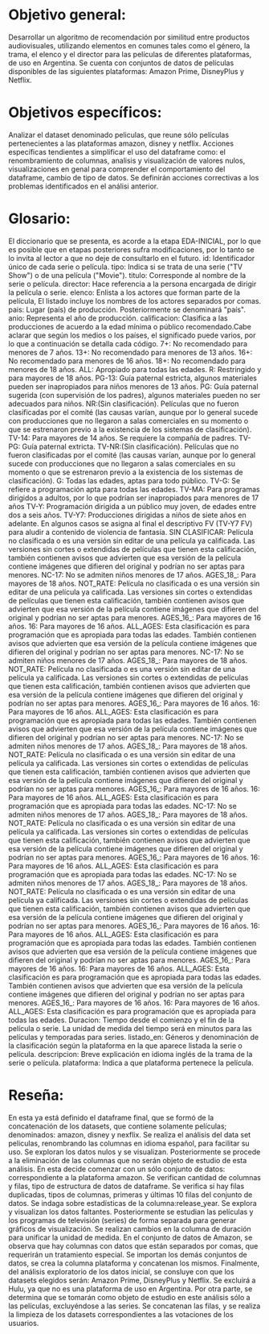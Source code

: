 # Objetivo general:
Desarrollar un algoritmo de recomendación por similitud entre productos audiovisuales, utilizando elementos en comunes tales como el género, la trama, el elenco y el director para las películas de diferentes plataformas, de uso en Argentina. Se cuenta con conjuntos de datos de películas disponibles de las siguientes plataformas: Amazon Prime,  DisneyPlus y Netflix.

# Objetivos específicos:
Analizar el dataset denominado peliculas, que reune sólo películas pertenecientes a las plataformas amazon, disney y netflix.
Acciones específicas tendientes a simplificar el uso del dataframe como: el renombramiento de columnas, analisis y visualización de valores nulos, visualizaciones en genal para comprender el comportamiento del dataframe, cambio de tipo de datos.
Se definirán acciones correctivas a los problemas identificados en el análisi anterior. 

# Glosario:
El diccionario que se presenta, es acorde a la etapa EDA-INICIAL, por lo que es posible que en etapas posteriores sufra modificaciones, por lo tanto se lo invita al lector a que no deje de consultarlo en el futuro.
            id: Identificador único de cada serie o película.
            tipo: Indica si se trata de una serie ("TV Show") o de una película ("Movie").
            titulo: Corresponde al nombre de la serie o película.
            director: Hace referencia a la persona encargada de dirigir la película o serie.
            elenco: Enlista a los actores que forman parte de la película, El listado incluye los nombres de los actores separados por comas. 
            pais: Lugar (país) de producción. Posteriormente se denominará "país".
            anio: Representa el año de producción.
            calificacion: Clasifica a las producciones de acuerdo a la edad mínima o público recomendado.Cabe aclarar que según los medios o los países, el significado puede varios, por lo que a continuación se detalla cada código.
                 7+: No recomendado para menores de 7 años.
                 13+: No recomendado para menores de 13 años. 
                 16+: No recomendado para menores de 16 años. 
                 18+: No recomendado para menores de 18 años. 
                 ALL: Apropiado para todas las edades.
                 R: Restringido y para mayores de 18 años.
                 PG-13: Guía paternal estricta, algunos materiales pueden ser inapropiados para niños menores de 13 años.
                 PG: Guía paternal sugerida (con supervisión de los padres), algunos materiales pueden no ser adecuados para niños.
                 NR:(Sin clasificación). Películas que no fueron clasificadas por el comité (las causas varían, aunque por lo general sucede con producciones que no llegaron a salas comerciales en su momento o que se estrenaron previo a la existencia de los sistemas de clasificación). TV-14: Para mayores de 14 años. Se requiere la compañía de padres. TV-PG: Guía paternal extricta.
                 TV-NR:(Sin clasificación). Películas que no fueron clasificadas por el comité (las causas varían, aunque por lo general sucede con producciones que no llegaron a salas comerciales en su momento o que se estrenaron previo a la existencia de los sistemas de clasificación). G: Todas las edades, aptas para todo público.
                 TV-G: Se refiere a programación apta para todas las edades. 
                 TV-MA: Para programas dirigidos a adultos, por lo que podrían ser inapropiados para menores de 17 años 
                 TV-Y: Programación dirigida a un público muy joven, de edades entre dos a seis años. 
                 TV-Y7: Producciones dirigidas a niños de siete años en adelante. En algunos casos se asigna al final el descriptivo FV (TV-Y7 FV) para aludir a contenido de violencia de fantasía. 
                 SIN CLASIFICAR: Película no clasificada o es una versión sin editar de una película ya calificada. Las versiones sin cortes o extendidas de películas que tienen esta calificación, también contienen avisos que advierten que esa versión de la película contiene imágenes que difieren del original y podrían no ser aptas para menores. NC-17: No se admiten niños menores de 17 años. AGES_18_: Para mayores de 18 años. NOT_RATE: Película no clasificada o es una versión sin editar de una película ya calificada. Las versiones sin cortes o extendidas de películas que tienen esta calificación, también contienen avisos que advierten que esa versión de la película contiene imágenes que difieren del original y podrían no ser aptas para menores. AGES_16_: Para mayores de 16 años. 16: Para mayores de 16 años. ALL_AGES: Esta clasificación es para programación que es apropiada para todas las edades. También contienen avisos que advierten que esa versión de la película contiene imágenes que difieren del original y podrían no ser aptas para menores. NC-17: No se admiten niños menores de 17 años. AGES_18_: Para mayores de 18 años. NOT_RATE: Película no clasificada o es una versión sin editar de una película ya calificada. Las versiones sin cortes o extendidas de películas que tienen esta calificación, también contienen avisos que advierten que esa versión de la película contiene imágenes que difieren del original y podrían no ser aptas para menores. AGES_16_: Para mayores de 16 años. 16: Para mayores de 16 años. ALL_AGES: Esta clasificación es para programación que es apropiada para todas las edades. También contienen avisos que advierten que esa versión de la película contiene imágenes que difieren del original y podrían no ser aptas para menores. NC-17: No se admiten niños menores de 17 años. AGES_18_: Para mayores de 18 años. NOT_RATE: Película no clasificada o es una versión sin editar de una película ya calificada. Las versiones sin cortes o extendidas de películas que tienen esta calificación, también contienen avisos que advierten que esa versión de la película contiene imágenes que difieren del original y podrían no ser aptas para menores. AGES_16_: Para mayores de 16 años. 16: Para mayores de 16 años. ALL_AGES: Esta clasificación es para programación que es apropiada para todas las edades. NC-17: No se admiten niños menores de 17 años. AGES_18_: Para mayores de 18 años. NOT_RATE: Película no clasificada o es una versión sin editar de una película ya calificada. Las versiones sin cortes o extendidas de películas que tienen esta calificación, también contienen avisos que advierten que esa versión de la película contiene imágenes que difieren del original y podrían no ser aptas para menores. AGES_16_: Para mayores de 16 años. 16: Para mayores de 16 años. ALL_AGES: Esta clasificación es para programación que es apropiada para todas las edades. NC-17: No se admiten niños menores de 17 años. AGES_18_: Para mayores de 18 años. NOT_RATE: Película no clasificada o es una versión sin editar de una película ya calificada. Las versiones sin cortes o extendidas de películas que tienen esta calificación, también contienen avisos que advierten que esa versión de la película contiene imágenes que difieren del original y podrían no ser aptas para menores. AGES_16_: Para mayores de 16 años. 16: Para mayores de 16 años. ALL_AGES: Esta clasificación es para programación que es apropiada para todas las edades. También contienen avisos que advierten que esa versión de la película contiene imágenes que difieren del original y podrían no ser aptas para menores. AGES_16_: Para mayores de 16 años. 16: Para mayores de 16 años. ALL_AGES: Esta clasificación es para programación que es apropiada para todas las edades. También contienen avisos que advierten que esa versión de la película contiene imágenes que difieren del original y podrían no ser aptas para menores. AGES_16_: Para mayores de 16 años. 16: Para mayores de 16 años. ALL_AGES: Esta clasificación es para programación que es apropiada para todas las edades.
            Duracion: Tiempo desde el comienzo y el fin de la película o serie. La unidad de medida del tiempo será en minutos para las películas y temporadas para series. 
            listado_en: Géneros y denominación de la clasificación según la plataforma en la que aparece listada la serie o película. 
            descripcion: Breve explicación en idioma inglés de la trama de la serie o película. 
            plataforma: Indica a que plataforma pertenece la película.
            
# Reseña:
            
En esta ya está definido el dataframe final, que se formó de la concatenación de los datasets, que contiene solamente películas; denominados: amazon, disney y nexflix. 
Se realiza el análisis del data set peliculas, renombrando las columnas en idioma español, para facilitar su uso. Se exploran los datos nulos y se visualizan. Posteriormente se procede a la eliminación de las columnas que no serán objeto de estudio de esta análisis. En esta  decide comenzar con un sólo conjunto de datos: correspondiente a la plataforma amazon. Se verifican cantidad de columnas y filas, tipo de estructura de datos de dataframe. Se verifica si hay filas duplicadas, tipos de columnas, primeras y últimas 10 filas del conjunto de datos. Se indaga sobre estadísticas de la columna:release_year. Se explora y visualizan los datos faltantes. Posteriormente se estudian las películas y los programas de televisión (series) de forma separada para generar gráficos de visualización. Se realizan cambios en la columna de duración para unificar la unidad de medida. En el conjunto de datos de Amazon, se observa que hay columnas con datos que están separados por comas, que requerirán un tratamiento especial. Se importan los demás conjuntos de datos, se crea la columna plataforma y concatenan los mismos. Finalmente, del análisis exploratorio de los datos inicial, se consluye con que los datasets elegidos serán: Amazon Prime, DisneyPlus y Netflix. Se excluirá a Hulu, ya que no es una plataforma de uso en Argentina. Por otra parte, se determina que se tomarán como objeto de estudio en este análisis sólo a las películas, excluyéndose a las series.
Se concatenan las filas, y se realiza la limpieza de los datasets correspondientes a las votaciones de los usuarios. 

